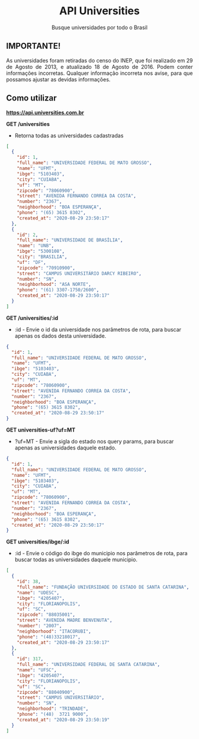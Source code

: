 <h1 align="center">API Universities</h1>

<p align="center">
  Busque universidades por todo o Brasil
</p>

## IMPORTANTE!

<p align="justify">
  As universidades foram retiradas do censo do INEP, que foi realizado em 29 de Agosto de 2013, e atualizado 18 de Agosto de 2016. Podem conter informações incorretas. Qualquer informação incorreta nos avise, para que possamos ajustar as devidas informações.
</p>

## Como utilizar

**https://api.universities.com.br**

**GET /universities**

* Retorna todas as universidades cadastradas

```json
[
  {
    "id": 1,
    "full_name": "UNIVERSIDADE FEDERAL DE MATO GROSSO",
    "name": "UFMT",
    "ibge": "5103403",
    "city": "CUIABA",
    "uf": "MT",
    "zipcode": "78060900",
    "street": "AVENIDA FERNANDO CORREA DA COSTA",
    "number": "2367",
    "neighborhood": "BOA ESPERANÇA",
    "phone": "(65) 3615 8302",
    "created_at": "2020-08-29 23:50:17"
  },
  {
    "id": 2,
    "full_name": "UNIVERSIDADE DE BRASÍLIA",
    "name": "UNB",
    "ibge": "5300108",
    "city": "BRASILIA",
    "uf": "DF",
    "zipcode": "70910900",
    "street": "CAMPUS UNIVERSITÁRIO DARCY RIBEIRO",
    "number": "SN",
    "neighborhood": "ASA NORTE",
    "phone": "(61) 3307-1750/2600",
    "created_at": "2020-08-29 23:50:17"
  }
]
```

**GET /universities/:id**

* :id - Envie o id da universidade nos parâmetros de rota, para buscar apenas os dados desta universidade.

```json
{
  "id": 1,
  "full_name": "UNIVERSIDADE FEDERAL DE MATO GROSSO",
  "name": "UFMT",
  "ibge": "5103403",
  "city": "CUIABA",
  "uf": "MT",
  "zipcode": "78060900",
  "street": "AVENIDA FERNANDO CORREA DA COSTA",
  "number": "2367",
  "neighborhood": "BOA ESPERANÇA",
  "phone": "(65) 3615 8302",
  "created_at": "2020-08-29 23:50:17"
}
```

**GET universities-uf?uf=MT**

* ?uf=MT - Envie a sigla do estado nos query params, para buscar apenas as universidades daquele estado.

```json
{
  "id": 1,
  "full_name": "UNIVERSIDADE FEDERAL DE MATO GROSSO",
  "name": "UFMT",
  "ibge": "5103403",
  "city": "CUIABA",
  "uf": "MT",
  "zipcode": "78060900",
  "street": "AVENIDA FERNANDO CORREA DA COSTA",
  "number": "2367",
  "neighborhood": "BOA ESPERANÇA",
  "phone": "(65) 3615 8302",
  "created_at": "2020-08-29 23:50:17"
}
```

**GET universities/ibge/:id**

* :id - Envie o código do ibge do municipio nos parâmetros de rota, para buscar todas as universidades daquele municipio.

```json
[
  {
    "id": 38,
    "full_name": "FUNDAÇÃO UNIVERSIDADE DO ESTADO DE SANTA CATARINA",
    "name": "UDESC",
    "ibge": "4205407",
    "city": "FLORIANOPOLIS",
    "uf": "SC",
    "zipcode": "88035001",
    "street": "AVENIDA MADRE BENVENUTA",
    "number": "2007",
    "neighborhood": "ITACORUBI",
    "phone": "(48)33218017",
    "created_at": "2020-08-29 23:50:17"
  },
  {
    "id": 317,
    "full_name": "UNIVERSIDADE FEDERAL DE SANTA CATARINA",
    "name": "UFSC",
    "ibge": "4205407",
    "city": "FLORIANOPOLIS",
    "uf": "SC",
    "zipcode": "88040900",
    "street": "CAMPUS UNIVERSITÁRIO",
    "number": "SN",
    "neighborhood": "TRINDADE",
    "phone": "(48)  3721 9000",
    "created_at": "2020-08-29 23:50:19"
  }
]
```

